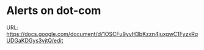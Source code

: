 # Alerts on dot-com

URL: https://docs.google.com/document/d/1OSCFu9yvH3bKzzn4juxgwC1FyzxRqUDGaKDGys3vjtQ/edit
